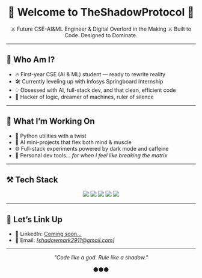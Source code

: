 <h1 align="center">🖤 Welcome to TheShadowProtocol 🖤</h1>

<p align="center">
⚔️ Future CSE-AI&ML Engineer & Digital Overlord in the Making ⚔️  
Built to Code. Designed to Dominate.
</p>

---

## 🧠 Who Am I?

- 🔥 First-year CSE (AI & ML) student — ready to rewrite reality
- 🛠️ Currently leveling up with Infosys Springboard Internship
- 💡 Obsessed with AI, full-stack dev, and that clean, efficient code
- 🧩 Hacker of logic, dreamer of machines, ruler of silence

---

## 🚀 What I’m Working On

- 🐍 Python utilities with a twist  
- 🤖 AI mini-projects that flex both mind & muscle  
- 🌐 Full-stack experiments powered by dark mode and caffeine  
- 👾 Personal dev tools… *for when I feel like breaking the matrix*

---

## ⚒️ Tech Stack

<div align="center">

<img src="https://img.shields.io/badge/Python-3670A0?style=for-the-badge&logo=python&logoColor=fff" />
<img src="https://img.shields.io/badge/Java-ED8B00?style=for-the-badge&logo=java&logoColor=white" />
<img src="https://img.shields.io/badge/HTML5-E34F26?style=for-the-badge&logo=html5&logoColor=white" />
<img src="https://img.shields.io/badge/CSS3-1572B6?style=for-the-badge&logo=css3&logoColor=white" />
<img src="https://img.shields.io/badge/GitHub-181717?style=for-the-badge&logo=github&logoColor=white" />

</div>

---

## 💬 Let’s Link Up

- 💼 LinkedIn: [Coming soon…](https://linkedin.com)
- 📧 Email: *[shadowmark2911@gmail.com]*

---

<p align="center"><i>"Code like a god. Rule like a shadow."</i></p>
<p align="center">⚫⚫⚫</p>

